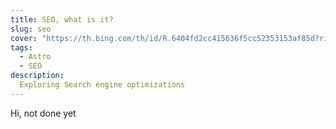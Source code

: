 ```yaml
---
title: SEO, what is it?
slug: seo
cover: "https://th.bing.com/th/id/R.6404fd2cc415636f5cc52353153af85d?rik=5Hjo7h7AwTzcKw&pid=ImgRaw&r=0"
tags:
  - Astro
  - SEO
description:
  Exploring Search engine optimizations
---
```


Hi, not done yet